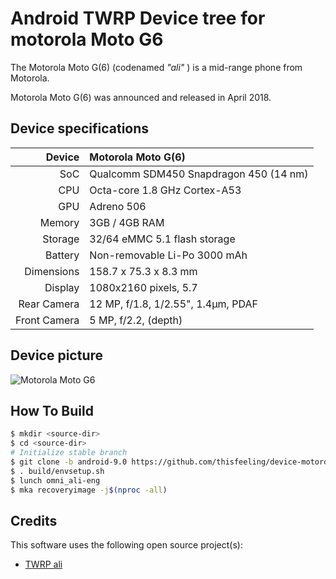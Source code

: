 # Android TWRP Device tree for motorola Moto G6

The Motorola Moto G(6) (codenamed _"ali"_ ) is a mid-range phone from Motorola.

Motorola Moto G(6) was announced and released in April 2018.

## Device specifications

| Device       | Motorola Moto G(6)
| -----------: | :---------------------------------------------- 
| SoC          | Qualcomm SDM450 Snapdragon 450 (14 nm)
| CPU          | Octa-core 1.8 GHz Cortex-A53
| GPU          | Adreno 506
| Memory       | 3GB / 4GB RAM
| Storage      | 32/64 eMMC 5.1 flash storage
| Battery      | Non-removable Li-Po 3000 mAh
| Dimensions   | 158.7 x 75.3 x 8.3 mm
| Display      | 1080x2160 pixels, 5.7
|Rear Camera   | 12 MP, f/1.8, 1/2.55", 1.4µm, PDAF
|Front Camera  | 5 MP, f/2.2, (depth)

## Device picture

![Motorola Moto G6](https://brmotorola.vteximg.com.br/arquivos/ids/159972-700-700/01-moto-g6-indigo.png "Motorola Moto G6")

## How To Build


```bash
$ mkdir <source-dir>
$ cd <source-dir>
# Initialize stable branch
$ git clone -b android-9.0 https://github.com/thisfeeling/device-motorola-ali-twrp device/motorola/ali
$ . build/envsetup.sh
$ lunch omni_ali-eng
$ mka recoveryimage -j$(nproc -all)
```

## Credits

This software uses the following open source project(s):

* [TWRP ali](https://github.com/brunorolak/device-motorola-ali-twrp)

